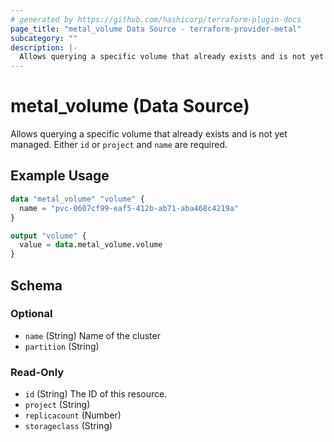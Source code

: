 ```yaml
---
# generated by https://github.com/hashicorp/terraform-plugin-docs
page_title: "metal_volume Data Source - terraform-provider-metal"
subcategory: ""
description: |-
  Allows querying a specific volume that already exists and is not yet managed. Either id or project and name are required.
---
```


# metal_volume (Data Source)

Allows querying a specific volume that already exists and is not yet managed. Either `id` or `project` and `name` are required.

## Example Usage

```terraform
data "metal_volume" "volume" {
  name = "pvc-0607cf99-eaf5-412b-ab71-aba468c4219a"
}

output "volume" {
  value = data.metal_volume.volume
}
```

<!-- schema generated by tfplugindocs -->
## Schema

### Optional

- `name` (String) Name of the cluster
- `partition` (String)

### Read-Only

- `id` (String) The ID of this resource.
- `project` (String)
- `replicacount` (Number)
- `storageclass` (String)
